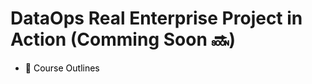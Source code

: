 # DataOps Real Enterprise Project in Action (Comming Soon 🔜)

- <a href="https://github.com/MohamedRadwan-DevOps/devops-step-by-step/blob/main/source/dataops-real-enterprise-project/dataops-outline.md" title="Course Outlines" style="background-color:#FFFFFF;color:#000000;text-decoration:none">📃 Course Outlines </a>
